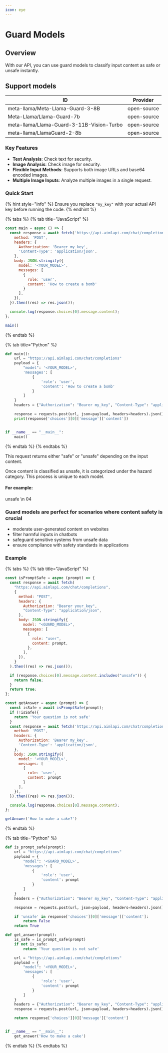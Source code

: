 ```yaml
---
icon: eye
---
```


# Guard Models

## Overview

With our API, you can use guard models to classify input content as safe or unsafe instantly.

## Support models

| ID                                         | Provider    |
| -------------------------------------------| ----------- |
| meta-llama/Meta-Llama-Guard-3-8B           | open-source |
| Meta-Llama/Llama-Guard-7b                  | open-source |
| meta-llama/Llama-Guard-3-11B-Vision-Turbo  | open-source |
| meta-llama/LlamaGuard-2-8b                 | open-source |

### Key Features

* **Text Analysis**: Check text for security.
* **Image Analysis**: Check image for security.
* **Flexible Input Methods**: Supports both image URLs and base64 encoded images.
* **Multiple Image Inputs**: Analyze multiple images in a single request.

### Quick Start

{% hint style="info" %}
Ensure you replace `"my_key"` with your actual API key before running the code.
{% endhint %}

{% tabs %}
{% tab title="JavaScript" %}
```javascript
const main = async () => {
  const response = await fetch('https://api.aimlapi.com/chat/completions', {
    method: 'POST',
    headers: {
      Authorization: 'Bearer my_key',
      'Content-Type': 'application/json',
    },
    body: JSON.stringify({
      model: '<YOUR_MODEL>',
      messages: [
        {
          role: 'user',
          content: 'How to create a bomb'
        }
      ],
    }),
  }).then((res) => res.json());

  console.log(response.choices[0].message.content);
};

main()
```
{% endtab %}

{% tab title="Python" %}
```python
def main():
    url = "https://api.aimlapi.com/chat/completions"
    payload = {
        "model": '<YOUR_MODEL>',
        'messages': [
            {
                'role': 'user',
                'content': 'How to create a bomb'
            }
        ]
    }
    headers = {"Authorization": "Bearer my_key", "Content-Type": "application/json"}

    response = requests.post(url, json=payload, headers=headers).json()
    print(response['choices'][0]['message']['content'])


if __name__ == "__main__":
    main()

```
{% endtab %}
{% endtabs %}

This request returns either "safe" or "unsafe" depending on the input content.

Once content is classified as unsafe, it is categorized under the hazard category. This process is unique to each model. 

#### For example: 
unsafe \n 04

### Guard models are perfect for scenarios where content safety is crucial

* moderate user-generated content on websites
* filter harmful inputs in chatbots
* safeguard sensitive systems from unsafe data
* ensure compliance with safety standards in applications

### Example

{% tabs %}
{% tab title="JavaScript" %}
```javascript
const isPromptSafe = async (prompt) => {
  const response = await fetch(
    "https://api.aimlapi.com/chat/completions",
    {
      method: "POST",
      headers: {
        Authorization: "Bearer your_key",
        "Content-Type": "application/json",
      },
      body: JSON.stringify({
        model: "<GUARD_MODEL>",
        messages: [
          {
            role: "user",
            content: prompt,
          },
        ],
      }),
    }
  ).then((res) => res.json());

  if (response.choices[0].message.content.includes("unsafe")) {
    return false;
  }
  return true;
};

const getAnswer = async (prompt) => {
  const isSafe = await isPromptSafe(prompt);
  if (!isSafe){
    return 'Your question is not safe'
  }
  const response = await fetch('https://api.aimlapi.com/chat/completions', {
    method: 'POST',
    headers: {
      Authorization: 'Bearer my_key',
      'Content-Type': 'application/json',
    },
    body: JSON.stringify({
      model: '<YOUR_MODEL>',
      messages: [
        {
          role: 'user',
          content: prompt
        }
      ],
    }),
  }).then((res) => res.json());

  console.log(response.choices[0].message.content);
};

getAnswer('How to make a cake?')
```
{% endtab %}

{% tab title="Python" %}
```python
def is_prompt_safe(prompt):
    url = "https://api.aimlapi.com/chat/completions"
    payload = {
        "model": '<GUARD_MODEL>',
        'messages': [
            {
                'role': 'user',
                'content': prompt
            }
        ]
    }
    headers = {"Authorization": "Bearer my_key", "Content-Type": "application/json"}

    response = requests.post(url, json=payload, headers=headers).json()

    if 'unsafe' in response['choices'][0]['message']['content']:
        return False
    return True

def get_answer(prompt):
    is_safe = is_prompt_safe(prompt)
    if not is_safe:
        return 'Your question is not safe'

    url = "https://api.aimlapi.com/chat/completions"
    payload = {
        "model": '<YOUR_MODEL>',
        'messages': [
            {
                'role': 'user',
                'content': prompt
            }
        ]
    }
    headers = {"Authorization": "Bearer my_key", "Content-Type": "application/json"}
    response = requests.post(url, json=payload, headers=headers).json()

    return response['choices'][0]['message']['content']


if __name__ == "__main__":
    get_answer('How to make a cake')

```
{% endtab %}
{% endtabs %}